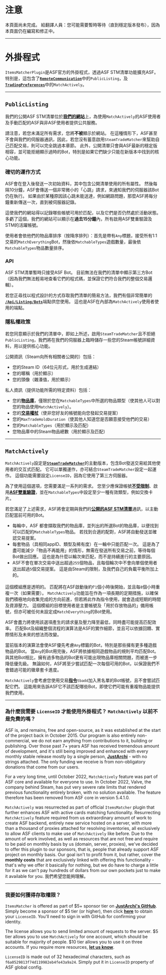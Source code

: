 # 注意

本頁面尚未完成。 給翻譯人員：您可能需要暫時等待（直到穩定版本發布），因為本頁面仍在編寫和修正中。

---

# 外掛程式

`ItemsMatcherPlugin`&#8203;是ASF官方的外掛程式，透過ASF STM清單功能擴充ASF。 特別是，這包含了&#8203;**[`RemoteCommunication`](https://github.com/JustArchiNET/ArchiSteamFarm/wiki/Configuration-zh-TW#remotecommunication)**&#8203;中的&#8203;`PublicListing`&#8203;，及&#8203;**[`TradingPreferences`](https://github.com/JustArchiNET/ArchiSteamFarm/wiki/Configuration-zh-TW#tradingpreferences)**&#8203;中的&#8203;`MatchActively`&#8203;。

---

## `PublicListing`

我們的公開ASF STM清單位於&#8203;**[我們的網站](https://asf-backend.justarchi.net/STM)**&#8203;上，為使用&#8203;`MatchActively`&#8203;的ASF使用者及手動匹配的ASF與非ASF使用者提供公共服務。

請注意，若您未滿足所有需求，您將&#8203;**不被**&#8203;顯示於網站。 在這種情形下，ASF甚至不會與我們的伺服器通訊，因此，若您沒有蓄意啟用&#8203;`SteamTradeMatcher`&#8203;來幫助自己匹配交易，則可以完全跳過本章節。 此外，公開清單只會與ASF最新的穩定版相容，並可能拒絕顯示過時的Bot，特別是如果它們缺少只能在新版本中找到的核心功能。

### 確切的運作方式

ASF會在登入後發送一次初始資料，其中包含公開清單使用的所有屬性。 然後每隔10分鐘，ASF會傳送一個非常微小的「心跳」請求，來通知我們的伺服器該Bot仍在執行。 如果由於某種原因該心跳未能送達，例如網路問題，那麼ASF將每分鐘重新傳送一次，直到被伺服器記錄。

這使我們的網站得以記錄哪些帳號可用於匹配，以及它們是否仍然處於活動狀態。 多虧了這個，我們的網站可以顯示在&#8203;**過去15分鐘**&#8203;內，所有啟用ASF雙重驗證及STM的活躍帳號。

使用者會依他們的物品庫排序（按降序排列）：首先是帶有&#8203;`Any`&#8203;標題，接受所有1:1交易的&#8203;`MatchEverything`&#8203; Bot，然後依&#8203;`MatchableTypes`&#8203;遊戲數量，最後依&#8203;`MatchableTypes`&#8203;物品數量排序。

### API

ASF STM清單暫時只接受ASF Bot。 目前無法在我們的清單中顯示第三方Bot（因為我們無法輕易地查看它們的程式碼，並保證它們符合我們的整個交易邏輯）。

若您正尋找以程式設計的方式存取我們清單的簡易方法，我們有個非常簡單的&#8203;**[`/Api/Listing/Bots`](https://asf-backend.justarchi.net/Api/Listing/Bots)**&#8203;端點供您使用。 這也是ASF在內部為&#8203;`MatchActively`&#8203;使用者使用的端點。

### 隱私權政策

若您同意顯示於我們的清單中，即如上所述，啟用&#8203;`SteamTradeMatcher`&#8203;且不拒絕&#8203;`PublicListing`&#8203;，我們將在我們的伺服器上臨時儲存一些您的Steam帳號詳細資料，用以提供核心功能。

公開資訊（Steam向所有相關者公開的）包括：
- 您的Steam ID（64位元形式，用於生成連結）
- 您的暱稱（用於顯示）
- 您的頭像（雜湊值，用於顯示）

私人資訊（提供功能所需的特定資料）包括：
- 您的&#8203;**[物品庫](https://steamcommunity.com/my/inventory/#753_6)**&#8203;，僅限於您在&#8203;`MatchableTypes`&#8203;中所選的物品類型（使其他人可以對您的物品使用&#8203;`MatchActively`&#8203;）。
- 您的&#8203;**[交易權杖](https://steamcommunity.com/my/tradeoffers/privacy)**&#8203;（使非您好友的帳號能向您發起交易提案）
- 您的&#8203;`MaxTradeHoldDuration`&#8203;（使其他人知道您是否願意接受他們的交易）
- 您的&#8203;`MatchableTypes`&#8203;（用於顯示及匹配）
- 您物品庫中的Steam物品總數（用於顯示及匹配）

---

## `MatchActively`

`MatchActively`&#8203;設定是&#8203;**[`SteamTradeMatcher`](https://github.com/JustArchiNET/ArchiSteamFarm/wiki/Trading-zh-TW#steamtradematcher)**&#8203;的主動版本，包含Bot發送交易給其他使用者的交互式匹配。 它可以單獨運作，亦可結合&#8203;`SteamTradeMatcher`&#8203;設定一起運作。 這個功能需要設定&#8203;`LicenseID`&#8203;，因為它使用了第三方伺服器。

為了使用這個選項，您需要滿足一系列的需求。 您至少應保證帳號&#8203;**[不受限制](https://support.steampowered.com/kb_article.php?ref=3330-IAGK-7663)**&#8203;、啟用&#8203;**[ASF雙重驗證](https://github.com/JustArchiNET/ArchiSteamFarm/wiki/Two-factor-authentication-zh-TW#asf-雙重驗證)**&#8203;，並在&#8203;`MatchableTypes`&#8203;中設定至少一種有效類型，例如交換卡片。

若您滿足了上述需求，ASF將會定期與我們的&#8203;**[公開的ASF STM清單](https://github.com/JustArchiNET/ArchiSteamFarm/wiki/Remote-communication-zh-TW#公開的-asf-stm-清單)**&#8203;通訊，以主動匹配當前可用的Bot。

- 每輪中，ASF 都會擷取我們的物品庫，並列出的所選Bot的物品庫，以便找到可以匹配的&#8203;`MatchableTypes`&#8203;物品。 若找到合適的配對，ASF將自動發送並確認交易提案。
- 每套物品（具相同appID、類型及稀有度）在一輪中只能匹配一次。 這是為了盡可能減少「物品不再能用」的情形，無需在發送所有交易之前，等待每個Bot做出回應。 這也是為什麼以輪次來匹配，而不是持續進行的主要原因。
- ASF不會在單次交易中送出超過&#8203;`255`&#8203;個物品，且每個輪次中不會向單個使用者送出超過&#8203;`5`&#8203;個交易提案。 這是由Steam的限制，及我們自己的負載平衡所加上的。

這個模組應是透明的。 匹配將在ASF啟動後約&#6203;`1`&#8203;個小時後開始，並且每&#8203;`8`&#8203;個小時重複一次（如果需要）。 `MatchActively`&#8203;功能旨在作為一項長期的定期措施，以確保我們積極地向收集完成的方向前進，但若將此作為指令使用，就會造成短期的時間及資源壓力。 這個模組的目標使用者是主要帳號及「用於存放物品的」備用帳號，但亦可被任何未設定成&#8203;`MatchEverything`&#8203;的Bot使用。

ASF會盡力將使用該選項產生的請求量及壓力降至最低，同時盡可能提高匹配效率。 匹配Bot及組織整個流程的演算法是ASF的實作細節，並且可以依據回饋、實際情形及未來的想法而改變。

當前版本的演算法會使ASF優先考慮&#8203;`Any`&#8203;標籤的Bot，特別是那些擁有更多種遊戲物品的Bot。 當&#8203;`Any`&#8203;的Bot用完後，ASF將依據相同遊戲物品的規則平均匹配Bot。與其他Bot相比，擁有過多物品的Bot更有可能出現物品庫相關問題，而被進一步降低優先級。 無論如何，ASF將至少嘗試匹配一次每個可用的Bot，以保證我們不會錯過可能的徽章套卡進度。

`MatchActively`&#8203;會考慮您使用交易&#8203;**[指令](https://github.com/JustArchiNET/ArchiSteamFarm/wiki/Commands-zh-TW)**&#8203;`tbadd`&#8203;加入黑名單的Bot帳號，且不會嘗試匹配它們。 這能用來告訴ASF它不該匹配哪些Bot，即使它們可能有重複物品能提供我們使用。

---

### 為什麼我需要 `LicenseID` 才能使用外掛程式？ `MatchActively` 以前不是免費的嗎？

ASF is, and remains, free and open-source, as it was established at the start of the project back in October 2015. Our program is also entirely non-commercial, we do not earn anything from contributions to it, building or publishing. Over those past 7+ years ASF has received tremendous amount of development, and it's still being improved and enhanced with every monthly stable release mostly by a single person, **[JustArchi](https://github.com/JustArchi)** - with no strings attached. The only funding we receive is from non-obligatory donations that come from our users.

For a very long time, until October 2022, `MatchActively` feature was part of ASF core and available for everyone to use. In October 2022, Valve, the company behind Steam, has put very severe rate limits that rendered previous functionality entirely broken, with no solution available. The feature therefore has been removed from ASF core in version 5.4.1.0.

`MatchActively` was resurrected as part of official `ItemsMatcher` plugin that further enhances ASF with active cards matching functionality. Resurrecting `MatchActively` feature required from us extraordinary amount of work to create ASF backend, entirely new service hosted on a server, with more than a thousand of proxies attached for resolving inventories, all exclusively to allow ASF clients to make use of `MatchActively` like before. Due to the amount of work involved, as well as resources that are not free and require to be paid on monthly basis by us (domain, server, proxies), we've decided to offer this plugin to our sponsors, that is, people that already support ASF project on monthly basis. Our goal isn't to profit from it, but rather, cover the **monthly costs** that are exclusively linked with offering this functionality - that's why we offer it basically for nothing, but we do have to charge a little for it as we can't pay hundreds of dollars from our own pockets just to make it available for you. 我們希望您能夠理解。

---

### 我要如何獲得存取權限？

`ItemsMatcher` is offered as part of $5+ sponsor tier on **[JustArchi's GitHub](https://github.com/sponsors/JustArchi)**. Simply become a sponsor of $5 tier (or higher), then click **[here](https://asf-backend.justarchi.net/user/status)** to obtain your `LicenseID`. You'll need to sign in with GitHub for confirming your identity.

The license allows you to send limited amount of requests to the server. $5 tier allows you to use `MatchActively` for one account, which should be suitable for majority of people. $10 tier allows you to use it on three accounts. If you require more resources, **[let us know](mailto:ASF@JustArchi.net)**.

`LicenseID` is made out of 32 hexadecimal characters, such as `f6a0529813f74d119982eb4fe43a9a24`. Simply put it in `LicenseID` property of ASF global config.